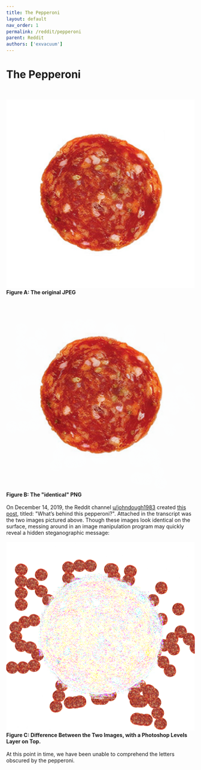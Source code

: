 ```yaml
---
title: The Pepperoni
layout: default
nav_order: 1
permalink: /reddit/pepperoni
parent: Reddit
authors: ['exvacuum']
---
```


# The Pepperoni
<br>

![](../assets/img/Pepperoni_Slice.jpg)
<br>
**Figure A: The original JPEG**
<br><br>
![](../assets/img/pepperoni.png)
<br>
**Figure B: The "identical" PNG**
<br><br>
On December 14, 2019, the Reddit channel [u/johndough1983](https://www.reddit.com/user/johndough1983/) created [this post](https://www.reddit.com/r/codes/comments/ea93ld/whats_behind_this_pepperoni/), titled: "What’s behind this pepperoni?".
Attached in the transcript was the two images pictured above. Though these images look identical on the surface, messing around in an image manipulation program may quickly reveal a hidden steganographic message:
<br><br>
![](../assets/img/pe-levels.png) 
<br>
**Figure C: Difference Between the Two Images, with a Photoshop Levels Layer on Top.**
<br><br>
At this point in time, we have been unable to comprehend the letters obscured by the pepperoni.